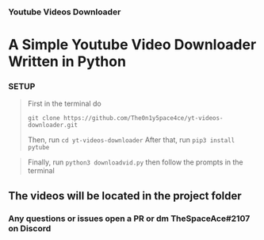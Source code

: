 ### Youtube Videos Downloader

# A Simple Youtube Video Downloader Written in Python

### SETUP
> First in the terminal do
> ```
> git clone https://github.com/The0n1y5pace4ce/yt-videos-downloader.git
> ```
> Then, run ```cd yt-videos-downloader```
> After that, run ```pip3 install pytube```

> Finally, run ```python3 downloadvid.py``` then follow the prompts in the terminal

## The videos will be located in the project folder


### Any questions or issues open a PR or dm TheSpaceAce#2107 on Discord